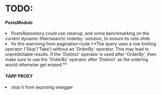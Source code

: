 <h1>TODO:</h1>

<h4>
  PostsModule
</h4>
<p>
  <li>
    PostsRepository could use cleanup, and some benchmarking on the current dynamic filter/search/ orderby -solution, to ensure its nots shite
  </li>
  <li>
    fix this warnning from pagination route **The query uses a row limiting operator ('Skip'/'Take') without an 'OrderBy' operator. This may lead to unpredictable results. If the 'Distinct' operator is used after 'OrderBy', then make sure to use the 'OrderBy' operator after 'Distinct' as the ordering would otherwise get erased.**
  </li>
</p>




<h4>
  YARP PROXY
</h4>
<li>
  stop it from exposing swagger 
</li>

